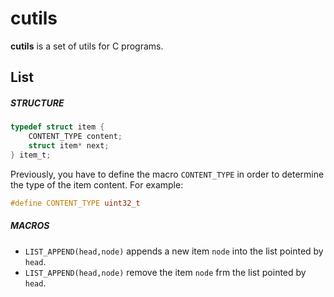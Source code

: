 # cutils #

**cutils** is a set of utils for C programs.

## List ##

##### STRUCTURE #####

```C
typedef struct item {
    CONTENT_TYPE content;
    struct item* next;
} item_t;
```

Previously, you have to define the macro `CONTENT_TYPE` in order to determine the type of the item content. For example:

```C
#define CONTENT_TYPE uint32_t
```

##### MACROS #####

- `LIST_APPEND(head,node)` appends a new item `node` into the list pointed by `head`.
- `LIST_APPEND(head,node)` remove the item `node` frm the list pointed by `head`.


    



